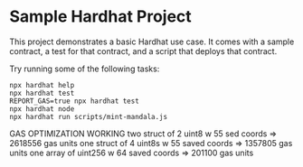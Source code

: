 # Sample Hardhat Project

This project demonstrates a basic Hardhat use case. It comes with a sample contract, a test for that contract, and a script that deploys that contract.

Try running some of the following tasks:

```shell
npx hardhat help
npx hardhat test
REPORT_GAS=true npx hardhat test
npx hardhat node
npx hardhat run scripts/mint-mandala.js
```


GAS OPTIMIZATION WORKING
two struct of 2 uint8 w 55 sed coords =>     2618556 gas units
one struct of 4 uint8s w 55 saved coords =>  1357805 gas units
one array of uint256 w 64 saved coords =>     201100 gas units
